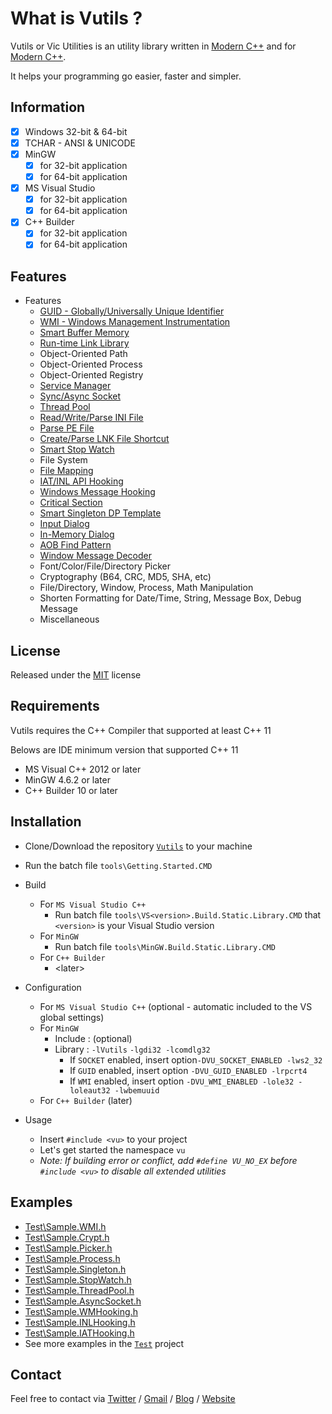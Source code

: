 # What is Vutils ?

Vutils or Vic Utilities is an utility library written in [Modern C++](http://modernescpp.com/index.php/what-is-modern-c) and for [Modern C++](http://modernescpp.com/index.php/what-is-modern-c).

It helps your programming go easier, faster and simpler.

## Information

- [x] Windows 32-bit & 64-bit
- [x] TCHAR - ANSI & UNICODE
- [x] MinGW
	- [x] for 32-bit application
	- [x] for 64-bit application
- [x] MS Visual Studio
	- [x] for 32-bit application
	- [x] for 64-bit application
- [x] C++ Builder
	- [x] for 32-bit application
	- [x] for 64-bit application

## Features

* Features
	* [GUID - Globally/Universally Unique Identifier](<https://en.wikipedia.org/wiki/Universally_unique_identifier>)
	* [WMI - Windows Management Instrumentation](<https://docs.microsoft.com/en-us/windows/win32/wmisdk/wmi-start-page>)
	* [Smart Buffer Memory](<https://www.google.com/search?q=buffer+class>)
	* [Run-time Link Library](<https://docs.microsoft.com/en-us/windows/win32/dlls/using-run-time-dynamic-linking>)
	* Object-Oriented Path
	* Object-Oriented Process
	* Object-Oriented Registry
	* [Service Manager](<https://docs.microsoft.com/en-us/windows-hardware/drivers/gettingstarted/what-is-a-driver->)
	* [Sync/Async Socket](<https://docs.plm.automation.siemens.com/content/pl4x/18.1/T4EA/en_US/Teamcenter_Gateway-Technical_Connectivity_Guide/synchronous_vs_asynchronous.html>)
	* [Thread Pool](<https://en.wikipedia.org/wiki/Thread_pool>)
	* [Read/Write/Parse INI File](<https://en.wikipedia.org/wiki/INI_file>)
	* [Parse PE File](<https://en.wikipedia.org/wiki/Portable_Executable>)
	* [Create/Parse LNK File Shortcut](<https://en.wikipedia.org/wiki/Shortcut_(computing)#Microsoft_Windows>)
	* [Smart Stop Watch](<https://www.google.com/search?q=stopwatch+execution+time>)
	* File System
	* [File Mapping](<https://docs.microsoft.com/en-us/windows/win32/memory/file-mapping>)
	* [IAT/INL API Hooking](<https://en.wikipedia.org/wiki/Hooking>)
	* [Windows Message Hooking](<https://docs.microsoft.com/en-us/windows/win32/winmsg/hooks>)
	* [Critical Section](<https://en.wikipedia.org/wiki/Critical_section>)
	* [Smart Singleton DP Template](<https://en.wikipedia.org/wiki/Singleton_pattern>)
	* [Input Dialog](<https://www.google.com/search?q=input+dialog&source=lnms&tbm=isch>)
	* [In-Memory Dialog](<https://docs.microsoft.com/en-us/cpp/mfc/using-a-dialog-template-in-memory>)
	* [AOB Find Pattern](<https://wiki.cheatengine.org/index.php?title=Tutorials:AOBs>)
	* [Window Message Decoder](<https://wiki.winehq.org/List_Of_Windows_Messages>)
	* Font/Color/File/Directory Picker
	* Cryptography (B64, CRC, MD5, SHA, etc)
	* File/Directory, Window, Process, Math Manipulation
	* Shorten Formatting for Date/Time, String, Message Box, Debug Message
	* Miscellaneous

## License

Released under the [MIT](LICENSE.md) license

## Requirements

Vutils requires the C++ Compiler that supported at least C++ 11

Belows are IDE minimum version that supported C++ 11

* MS Visual C++ 2012 or later
* MinGW 4.6.2 or later
* C++ Builder 10 or later

## Installation

* Clone/Download the repository [`Vutils`](<https://github.com/vic4key/Vutils.git>) to your machine
* Run the batch file `tools\Getting.Started.CMD`

* Build
	* For `MS Visual Studio C++`
		* Run batch file `tools\VS<version>.Build.Static.Library.CMD` that `<version>` is your Visual Studio version
	* For `MinGW`
		* Run batch file `tools\MinGW.Build.Static.Library.CMD`
	* For `C++ Builder`
		* \<later\>

* Configuration
	* For `MS Visual Studio C++` (optional - automatic included to the VS global settings)
	* For `MinGW`
		* Include : (optional)
		* Library : `-lVutils` `-lgdi32 -lcomdlg32`
			* If `SOCKET` enabled, insert option`-DVU_SOCKET_ENABLED -lws2_32`
			* If `GUID` enabled, insert option `-DVU_GUID_ENABLED -lrpcrt4`
			* If `WMI` enabled, insert option `-DVU_WMI_ENABLED -lole32 -loleaut32 -lwbemuuid`
	* For `C++ Builder` (later)

* Usage
	* Insert `#include <vu>` to your project
	* Let's get started the namespace `vu`
	* *Note: If building error or conflict, add `#define VU_NO_EX` before `#include <vu>` to disable all extended utilities*

## Examples

* [Test\Sample.WMI.h](Test/Sample.WMI.h)
* [Test\Sample.Crypt.h](Test/Sample.Crypt.h)
* [Test\Sample.Picker.h](Test/Sample.Picker.h)
* [Test\Sample.Process.h](Test/Sample.Process.h)
* [Test\Sample.Singleton.h](Test/Sample.Singleton.h)
* [Test\Sample.StopWatch.h](Test/Sample.StopWatch.h)
* [Test\Sample.ThreadPool.h](Test/Sample.ThreadPool.h)
* [Test\Sample.AsyncSocket.h](Test/Sample.AsyncSocket.h)
* [Test\Sample.WMHooking.h](Test/Sample.WMHooking.h)
* [Test\Sample.INLHooking.h](Test/Sample.INLHooking.h)
* [Test\Sample.IATHooking.h](Test/Sample.IATHooking.h)
* See more examples in the [`Test`](Test/) project

## Contact
Feel free to contact via [Twitter](https://twitter.com/vic4key) / [Gmail](mailto:vic4key@gmail.com) / [Blog](https://blog.vic.onl/) / [Website](https://vic.onl/)